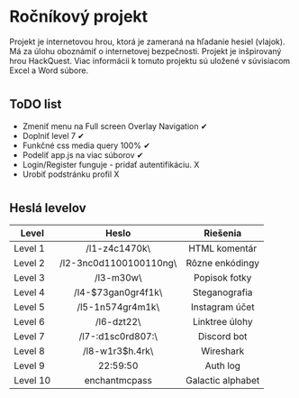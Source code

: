 # Ročníkový projekt

Projekt je internetovou hrou, ktorá je zameraná na hľadanie hesiel (vlajok). Má za úlohu oboznámiť o internetovej bezpečnosti. Projekt je inšpirovaný hrou HackQuest. Viac informácii k tomuto projektu sú uložené v súvisiacom Excel a Word súbore.

#

## ToDO list
* Zmeniť menu na Full screen Overlay Navigation ✔
* Doplniť level 7 ✔
* Funkčné css media query 100%  ✔
* Podeliť app.js na viac súborov ✔
* Login/Register funguje - pridať autentifikáciu. X
* Urobiť podstránku profil X

#

## Heslá levelov
| Level            | Heslo                      |Riešenia
| -------------    |:-------------:             |:-------------:       
| Level  1         | /l1-z4c1470k\              | HTML komentár  
| Level  2         | /l2-3nc0d1100100110ng\     | Rôzne enkódingy  
| Level  3         | /l3-m30w\                  | Popisok fotky
| Level  4         | /l4-$73gan0gr4f1k\         | Steganografia   
| Level  5         | /l5-1n574gr4m1k\           | Instagram účet   
| Level  6         | /l6-dzt22\                 | Linktree úlohy
| Level  7         | /l7-:d1sc0rd807:\          | Discord bot
| Level  8         | /l8-w1r3$h.4rk\            | Wireshark
| Level  9         | 22:59:50                   | Auth log
| Level  10        | enchantmcpass              | Galactic alphabet


#
#
#
